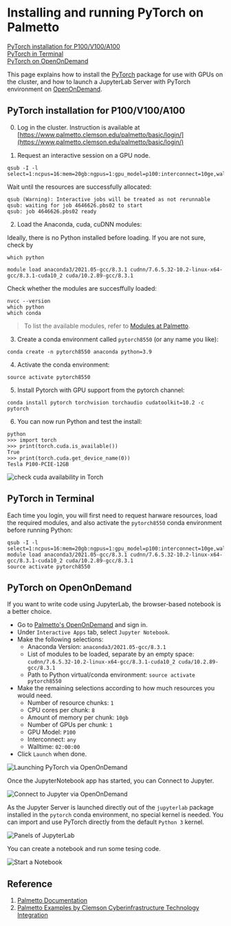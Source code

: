 # Installing and running PyTorch on Palmetto

[PyTorch installation for P100/V100/A100](#pytorch-installation-for-p100v100a100)<br>
[PyTorch in Terminal](#pytorch-in-terminal)<br>
[PyTorch on OpenOnDemand](#pytorch-on-openondemand)<br>


This page explains how to install the [PyTorch](https://pytorch.org/) 
package for use with GPUs on the cluster, and how to launch a JupyterLab 
Server with PyTorch environment on 
[OpenOnDemand](https://openod02.palmetto.clemson.edu).

## PyTorch installation for P100/V100/A100

0) Log in the cluster. Instruction is available at [https://www.palmetto.clemson.edu/palmetto/basic/login/](https://www.palmetto.clemson.edu/palmetto/basic/login/)

1) Request an interactive session on a GPU node.

~~~
qsub -I -l select=1:ncpus=16:mem=20gb:ngpus=1:gpu_model=p100:interconnect=10ge,walltime=3:00:00
~~~

Wait until the resources are successfully allocated:

~~~
qsub (Warning): Interactive jobs will be treated as not rerunnable
qsub: waiting for job 4646626.pbs02 to start
qsub: job 4646626.pbs02 ready
~~~

2) Load the Anaconda, cuda, cuDNN modules:

Ideally, there is no Python installed before loading.
If you are not sure, check by

~~~
which python
~~~

~~~
module load anaconda3/2021.05-gcc/8.3.1 cudnn/7.6.5.32-10.2-linux-x64-gcc/8.3.1-cuda10_2 cuda/10.2.89-gcc/8.3.1
~~~

Check whether the modules are succesffully loaded:

~~~
nvcc --version
which python
which conda
~~~


> To list the available modules, refer to [Modules at Palmetto](https://www.palmetto.clemson.edu/palmetto/software/software/#modules).

3) Create a conda environment called `pytorch8550` (or any name you like):

~~~
conda create -n pytorch8550 anaconda python=3.9
~~~

4) Activate the conda environment:

~~~
source activate pytorch8550
~~~

5) Install Pytorch with GPU support from the pytorch channel:

~~~
conda install pytorch torchvision torchaudio cudatoolkit=10.2 -c pytorch
~~~

6) You can now run Python and test the install:

~~~~
python
>>> import torch
>>> print(torch.cuda.is_available())
True
>>> print(torch.cuda.get_device_name(0))
Tesla P100-PCIE-12GB
~~~~

![check cuda availability in Torch](./fig/fig_cuda_available.png)

## PyTorch in Terminal

Each time you login, you will first need to request harware resources, load the required modules, and also activate the `pytorch8550` conda environment before running Python:

~~~
qsub -I -l select=1:ncpus=16:mem=20gb:ngpus=1:gpu_model=p100:interconnect=10ge,walltime=3:00:00
module load anaconda3/2021.05-gcc/8.3.1 cudnn/7.6.5.32-10.2-linux-x64-gcc/8.3.1-cuda10_2 cuda/10.2.89-gcc/8.3.1
source activate pytorch8550
~~~

## PyTorch on OpenOnDemand

If you want to write code using JupyterLab, the browser-based notebook is a better choice.

- Go to [Palmetto's OpenOnDemand](https://openod02.palmetto.clemson.edu/) and sign in. 
- Under `Interactive Apps` tab, select `Jupyter Notebook`. 
- Make the following selections:
  - Anaconda Version: `anaconda3/2021.05-gcc/8.3.1`
  - List of modules to be loaded, separate by an empty space: `cudnn/7.6.5.32-10.2-linux-x64-gcc/8.3.1-cuda10_2 cuda/10.2.89-gcc/8.3.1`
  - Path to Python virtual/conda environment: `source activate pytorch8550`
- Make the remaining selections according to how much resources you would need.
  - Number of resource chunks: `1`
  - CPU cores per chunk: `8`
  - Amount of memory per chunk: `10gb`
  - Number of GPUs per chunk: `1`
  - GPU Model: `P100`
  - Interconnect: `any`
  - Walltime: `02:00:00`
- Click `Launch` when done.    

![Launching PyTorch via OpenOnDemand](./fig/fig_Jupyter_Notebook.png)


Once the JupyterNotebook app has started, you can Connect to Jupyter.

![Connect to Jupyter via OpenOnDemand](./fig/fig_Sessions.png)

As the Jupyter Server is launched directly out of the `jupyterlab` package
installed in the `pytorch` conda environment, no special kernel is needed. 
You can import and use PyTorch directly from the default `Python 3` kernel. 

![Panels of JupyterLab](./fig/fig_JupyterLab.png)

You can create a notebook and run some tesing code.

![Start a Notebook](./fig/fig_start_a_notebook.png)

## Reference
1. [Palmetto Documentation](https://www.palmetto.clemson.edu/palmetto/basic/login/)
2. [Palmetto Examples by Clemson Cyberinfrastructure Technology Integration](https://github.com/clemsonciti/palmetto-examples)
